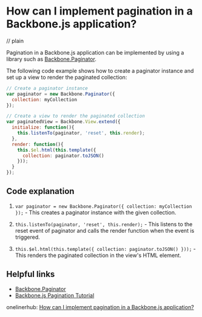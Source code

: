 # How can I implement pagination in a Backbone.js application?
// plain

Pagination in a Backbone.js application can be implemented by using a library such as [Backbone.Paginator](https://github.com/backbone-paginator/backbone.paginator).

The following code example shows how to create a paginator instance and set up a view to render the paginated collection:

```javascript
// Create a paginator instance
var paginator = new Backbone.Paginator({
  collection: myCollection
});

// Create a view to render the paginated collection
var paginatedView = Backbone.View.extend({
  initialize: function(){
    this.listenTo(paginator, 'reset', this.render);
  },
  render: function(){
    this.$el.html(this.template({
      collection: paginator.toJSON()
    }));
  }
});
```

## Code explanation


1. `var paginator = new Backbone.Paginator({ collection: myCollection });` - This creates a paginator instance with the given collection.

2. `this.listenTo(paginator, 'reset', this.render);` - This listens to the reset event of paginator and calls the render function when the event is triggered.

3. `this.$el.html(this.template({ collection: paginator.toJSON() }));` - This renders the paginated collection in the view's HTML element.

## Helpful links

- [Backbone.Paginator](https://github.com/backbone-paginator/backbone.paginator)
- [Backbone.js Pagination Tutorial](https://www.youtube.com/watch?v=hvU9mF-8VdE)

onelinerhub: [How can I implement pagination in a Backbone.js application?](https://onelinerhub.com/backbone.js/how-can-i-implement-pagination-in-a-backbone-js-application)